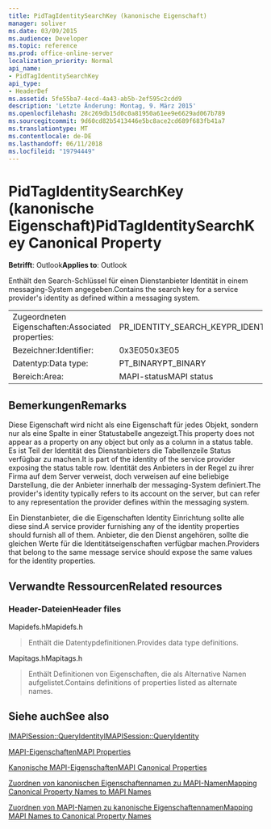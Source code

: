 ```yaml
---
title: PidTagIdentitySearchKey (kanonische Eigenschaft)
manager: soliver
ms.date: 03/09/2015
ms.audience: Developer
ms.topic: reference
ms.prod: office-online-server
localization_priority: Normal
api_name:
- PidTagIdentitySearchKey
api_type:
- HeaderDef
ms.assetid: 5fe55ba7-4ecd-4a43-ab5b-2ef595c2cdd9
description: 'Letzte Änderung: Montag, 9. März 2015'
ms.openlocfilehash: 28c269db15d0c0a81950a61ee9e6629ad067b789
ms.sourcegitcommit: 9d60cd82b5413446e5bc8ace2cd689f683fb41a7
ms.translationtype: MT
ms.contentlocale: de-DE
ms.lasthandoff: 06/11/2018
ms.locfileid: "19794449"
---
```

# <a name="pidtagidentitysearchkey-canonical-property"></a><span data-ttu-id="53bc6-103">PidTagIdentitySearchKey (kanonische Eigenschaft)</span><span class="sxs-lookup"><span data-stu-id="53bc6-103">PidTagIdentitySearchKey Canonical Property</span></span>

  
  
<span data-ttu-id="53bc6-104">**Betrifft**: Outlook</span><span class="sxs-lookup"><span data-stu-id="53bc6-104">**Applies to**: Outlook</span></span> 
  
<span data-ttu-id="53bc6-105">Enthält den Search-Schlüssel für einen Dienstanbieter Identität in einem messaging-System angegeben.</span><span class="sxs-lookup"><span data-stu-id="53bc6-105">Contains the search key for a service provider's identity as defined within a messaging system.</span></span> 
  
|||
|:-----|:-----|
|<span data-ttu-id="53bc6-106">Zugeordneten Eigenschaften:</span><span class="sxs-lookup"><span data-stu-id="53bc6-106">Associated properties:</span></span>  <br/> |<span data-ttu-id="53bc6-107">PR_IDENTITY_SEARCH_KEY</span><span class="sxs-lookup"><span data-stu-id="53bc6-107">PR_IDENTITY_SEARCH_KEY</span></span>  <br/> |
|<span data-ttu-id="53bc6-108">Bezeichner:</span><span class="sxs-lookup"><span data-stu-id="53bc6-108">Identifier:</span></span>  <br/> |<span data-ttu-id="53bc6-109">0x3E05</span><span class="sxs-lookup"><span data-stu-id="53bc6-109">0x3E05</span></span>  <br/> |
|<span data-ttu-id="53bc6-110">Datentyp:</span><span class="sxs-lookup"><span data-stu-id="53bc6-110">Data type:</span></span>  <br/> |<span data-ttu-id="53bc6-111">PT_BINARY</span><span class="sxs-lookup"><span data-stu-id="53bc6-111">PT_BINARY</span></span>  <br/> |
|<span data-ttu-id="53bc6-112">Bereich:</span><span class="sxs-lookup"><span data-stu-id="53bc6-112">Area:</span></span>  <br/> |<span data-ttu-id="53bc6-113">MAPI-status</span><span class="sxs-lookup"><span data-stu-id="53bc6-113">MAPI status</span></span>  <br/> |
   
## <a name="remarks"></a><span data-ttu-id="53bc6-114">Bemerkungen</span><span class="sxs-lookup"><span data-stu-id="53bc6-114">Remarks</span></span>

<span data-ttu-id="53bc6-115">Diese Eigenschaft wird nicht als eine Eigenschaft für jedes Objekt, sondern nur als eine Spalte in einer Statustabelle angezeigt.</span><span class="sxs-lookup"><span data-stu-id="53bc6-115">This property does not appear as a property on any object but only as a column in a status table.</span></span> <span data-ttu-id="53bc6-116">Es ist Teil der Identität des Dienstanbieters die Tabellenzeile Status verfügbar zu machen.</span><span class="sxs-lookup"><span data-stu-id="53bc6-116">It is part of the identity of the service provider exposing the status table row.</span></span> <span data-ttu-id="53bc6-117">Identität des Anbieters in der Regel zu ihrer Firma auf dem Server verweist, doch verweisen auf eine beliebige Darstellung, die der Anbieter innerhalb der messaging-System definiert.</span><span class="sxs-lookup"><span data-stu-id="53bc6-117">The provider's identity typically refers to its account on the server, but can refer to any representation the provider defines within the messaging system.</span></span> 
  
<span data-ttu-id="53bc6-118">Ein Dienstanbieter, die die Eigenschaften Identity Einrichtung sollte alle diese sind.</span><span class="sxs-lookup"><span data-stu-id="53bc6-118">A service provider furnishing any of the identity properties should furnish all of them.</span></span> <span data-ttu-id="53bc6-119">Anbieter, die den Dienst angehören, sollte die gleichen Werte für die Identitätseigenschaften verfügbar machen.</span><span class="sxs-lookup"><span data-stu-id="53bc6-119">Providers that belong to the same message service should expose the same values for the identity properties.</span></span> 
  
## <a name="related-resources"></a><span data-ttu-id="53bc6-120">Verwandte Ressourcen</span><span class="sxs-lookup"><span data-stu-id="53bc6-120">Related resources</span></span>

### <a name="header-files"></a><span data-ttu-id="53bc6-121">Header-Dateien</span><span class="sxs-lookup"><span data-stu-id="53bc6-121">Header files</span></span>

<span data-ttu-id="53bc6-122">Mapidefs.h</span><span class="sxs-lookup"><span data-stu-id="53bc6-122">Mapidefs.h</span></span>
  
> <span data-ttu-id="53bc6-123">Enthält die Datentypdefinitionen.</span><span class="sxs-lookup"><span data-stu-id="53bc6-123">Provides data type definitions.</span></span>
    
<span data-ttu-id="53bc6-124">Mapitags.h</span><span class="sxs-lookup"><span data-stu-id="53bc6-124">Mapitags.h</span></span>
  
> <span data-ttu-id="53bc6-125">Enthält Definitionen von Eigenschaften, die als Alternative Namen aufgelistet.</span><span class="sxs-lookup"><span data-stu-id="53bc6-125">Contains definitions of properties listed as alternate names.</span></span>
    
## <a name="see-also"></a><span data-ttu-id="53bc6-126">Siehe auch</span><span class="sxs-lookup"><span data-stu-id="53bc6-126">See also</span></span>



[<span data-ttu-id="53bc6-127">IMAPISession::QueryIdentity</span><span class="sxs-lookup"><span data-stu-id="53bc6-127">IMAPISession::QueryIdentity</span></span>](imapisession-queryidentity.md)


[<span data-ttu-id="53bc6-128">MAPI-Eigenschaften</span><span class="sxs-lookup"><span data-stu-id="53bc6-128">MAPI Properties</span></span>](mapi-properties.md)
  
[<span data-ttu-id="53bc6-129">Kanonische MAPI-Eigenschaften</span><span class="sxs-lookup"><span data-stu-id="53bc6-129">MAPI Canonical Properties</span></span>](mapi-canonical-properties.md)
  
[<span data-ttu-id="53bc6-130">Zuordnen von kanonischen Eigenschaftennamen zu MAPI-Namen</span><span class="sxs-lookup"><span data-stu-id="53bc6-130">Mapping Canonical Property Names to MAPI Names</span></span>](mapping-canonical-property-names-to-mapi-names.md)
  
[<span data-ttu-id="53bc6-131">Zuordnen von MAPI-Namen zu kanonische Eigenschaftennamen</span><span class="sxs-lookup"><span data-stu-id="53bc6-131">Mapping MAPI Names to Canonical Property Names</span></span>](mapping-mapi-names-to-canonical-property-names.md)

